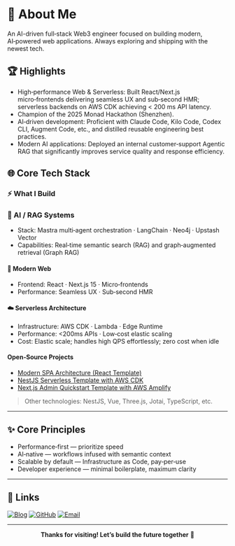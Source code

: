 # 📌 About Me

An AI-driven full‑stack Web3 engineer focused on building modern, AI‑powered web applications. Always exploring and shipping with the newest tech.

## 🏆 Highlights

- High‑performance Web & Serverless: Built React/Next.js micro‑frontends delivering seamless UX and sub‑second HMR; serverless backends on AWS CDK achieving < 200 ms API latency.
- Champion of the 2025 Monad Hackathon (Shenzhen).
- AI‑driven development: Proficient with Claude Code, Kilo Code, Codex CLI, Augment Code, etc., and distilled reusable engineering best practices.
- Modern AI applications: Deployed an internal customer‑support Agentic RAG that significantly improves service quality and response efficiency.

## 🌐 Core Tech Stack

### ⚡ What I Build

### 🤖 AI / RAG Systems

- Stack: Mastra multi‑agent orchestration · LangChain · Neo4j · Upstash Vector
- Capabilities: Real‑time semantic search (RAG) and graph‑augmented retrieval (Graph RAG)

#### 🚀 Modern Web

- Frontend: React · Next.js 15 · Micro‑frontends
- Performance: Seamless UX · Sub‑second HMR

#### ☁️ Serverless Architecture

- Infrastructure: AWS CDK · Lambda · Edge Runtime
- Performance: <200ms APIs · Low‑cost elastic scaling
- Cost: Elastic scale; handles high QPS effortlessly; zero cost when idle

#### Open‑Source Projects

- [Modern SPA Architecture (React Template)](https://github.com/lfhwnqe/spa-temp)
- [NestJS Serverless Template with AWS CDK](https://github.com/lfhwnqe/aws-cdk-nestjs-template)
- [Next.js Admin Quickstart Template with AWS Amplify](https://github.com/lfhwnqe/aws-nextjs-amplify-template)

> Other technologies: NestJS, Vue, Three.js, Jotai, TypeScript, etc.

---

## ✨ Core Principles

- Performance‑first — prioritize speed
- AI‑native — workflows infused with semantic context
- Scalable by default — Infrastructure as Code, pay‑per‑use
- Developer experience — minimal boilerplate, maximum clarity

---

## 🔗 Links

[![Blog](https://img.shields.io/badge/Blog-maomaocong.com-blue?style=for-the-badge&logo=rss)](https://blog.maomaocong.com/)
[![GitHub](https://img.shields.io/badge/GitHub-lfhwnqe-black?style=for-the-badge&logo=github)](https://github.com/lfhwnqe)
[![Email](https://img.shields.io/badge/Email-lfhwnqe@gmail.com-green?style=for-the-badge&logo=google-gmail)](mailto:lfhwnqe@gmail.com)

---

<div align="center">

**Thanks for visiting! Let’s build the future together** 🚀

</div>

